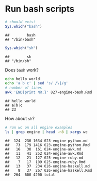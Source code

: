 # Run bash scripts


```{.r .chunk-source}
# should exist
Sys.which("bash")
```

```{.chunk-output}
##        bash 
## "/bin/bash"
```

```{.r .chunk-source}
Sys.which("sh")
```

```{.chunk-output}
##        sh 
## "/bin/sh"
```

Does `bash` work?


```{.bash .chunk-source}
echo hello world
echo 'a b c' | sed 's/ /\|/g'
# number of lines
awk 'END{print NR;}' 027-engine-bash.Rmd
```

```{.chunk-output}
## hello world
## a|b|c
## 23
```

How about `sh`?


```{.sh .chunk-source}
# run wc on all engine examples
ls | grep engine | head -n8 | xargs wc
```

```{.chunk-output}
##  124  230 1634 023-engine-python.md
##   73  179 1416 023-engine-python.Rmd
##   16   38  161 024-engine-awk.md
##   11   41  252 024-engine-awk.Rmd
##   12   21  127 025-engine-ruby.md
##    7   17  109 025-engine-ruby.Rmd
##   13   37  234 026-engine-haskell.md
##    8   37  267 026-engine-haskell.Rmd
##  264  600 4200 total
```
